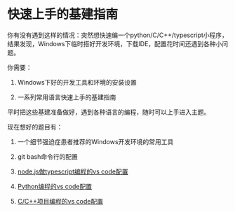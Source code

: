 # 快速上手的基建指南

你有没有遇到这样的情况：突然想快速编一个python/C/C++/typescript小程序，结果发现，Windows下临时搭好开发环境，下载IDE，配置花时间还遇到各种小问题。

你需要：

1. Windows下好的开发工具和环境的安装设置

2. 一系列常用语言快速上手的基建指南

平时把这些基建准备做好，遇到各种语言的编程，随时可以上手进入主题。

现在想好的题目有：

1. 一个细节强迫症患者推荐的Windows开发环境的常用工具

2. git bash命令行的配置

3. [node.js做typescript编程的vs code配置](typescript_nodejs.md)

4. [Python编程的vs code配置](python.md)

5. [C/C++项目编程的vs code配置](c.md)
